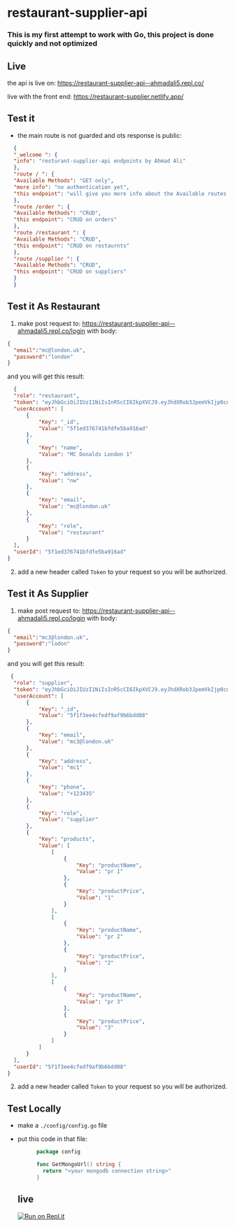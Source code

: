 # restaurant-supplier-api

### This is my first attempt to work with Go, this project is done quickly and not optimized 

## Live

the api is live on: https://restaurant-supplier-api--ahmadali5.repl.co/

live with the front end: https://restaurant-supplier.netlify.app/

## Test it

- the main route is not guarded and ots response is public:

```json
  {
  "_welcome ": {
  "info": "resturant-supplier-api endpoints by Ahmad Ali"
  },
  "route / ": {
  "Available Methods": "GET only",
  "more info": "no authentication yet",
  "this endpoint": "will give you more info about the Available routes by this api"
  },
  "route /order ": {
  "Available Methods": "CRUD",
  "this endpoint": "CRUD on orders"
  },
  "route /restaurant ": {
  "Available Methods": "CRUD",
  "this endpoint": "CRUD on restaurnts"
  },
  "route /supplier ": {
  "Available Methods": "CRUD",
  "this endpoint": "CRUD on suppliers"
  }
  }
```

## Test it As Restaurant

1. make post request to: https://restaurant-supplier-api--ahmadali5.repl.co/login with body:
  ```json
  {
    "email":"mc@london.uk",
    "password":"london"
  }
  ```
  
  and you will get this result:
  
  ```json
    {
    "role": "restaurant",
    "token": "eyJhbGciOiJIUzI1NiIsInR5cCI6IkpXVCJ9.eyJhdXRob3JpemVkIjp0cnVlLCJjbGllbnQiOiJFbGxpb3QgRm9yYmVzIiwiZXhwIjoxNTk3MDE4NzUwfQ.0PPK73nbjSDNwRKc3OJBo_PCPo61ZGgV8CEUpXSEZC0",
    "userAccount": [
        {
            "Key": "_id",
            "Value": "5f1ed376741bfdfe5ba916ad"
        },
        {
            "Key": "name",
            "Value": "MC Donalds London 1"
        },
        {
            "Key": "address",
            "Value": "nw"
        },
        {
            "Key": "email",
            "Value": "mc@london.uk"
        },
        {
            "Key": "role",
            "Value": "restaurant"
        }
    ],
    "userId": "5f1ed376741bfdfe5ba916ad"
}
```

2. add a new header called `Token` to your request so you will be authorized.


## Test it As Supplier

1. make post request to: https://restaurant-supplier-api--ahmadali5.repl.co/login with body:
  ```json
  {
    "email":"mc3@london.uk",
    "password":"lodon"
  }
  ```
  
  and you will get this result:
  
  ```json
   {
    "role": "supplier",
    "token": "eyJhbGciOiJIUzI1NiIsInR5cCI6IkpXVCJ9.eyJhdXRob3JpemVkIjp0cnVlLCJjbGllbnQiOiJFbGxpb3QgRm9yYmVzIiwiZXhwIjoxNTk3MDE4OTM0fQ.Up8sKj6RF5OSjam1KCFWTAiSmp_a0BKKujeiyGeHFCs",
    "userAccount": [
        {
            "Key": "_id",
            "Value": "5f1f3ee4cfedf9af9b6bdd08"
        },
        {
            "Key": "email",
            "Value": "mc3@london.uk"
        },
        {
            "Key": "address",
            "Value": "mc1"
        },
        {
            "Key": "phone",
            "Value": "+123435"
        },
        {
            "Key": "role",
            "Value": "supplier"
        },
        {
            "Key": "products",
            "Value": [
                [
                    {
                        "Key": "productName",
                        "Value": "pr 1"
                    },
                    {
                        "Key": "productPrice",
                        "Value": "1"
                    }
                ],
                [
                    {
                        "Key": "productName",
                        "Value": "pr 2"
                    },
                    {
                        "Key": "productPrice",
                        "Value": "2"
                    }
                ],
                [
                    {
                        "Key": "productName",
                        "Value": "pr 3"
                    },
                    {
                        "Key": "productPrice",
                        "Value": "3"
                    }
                ]
            ]
        }
    ],
    "userId": "5f1f3ee4cfedf9af9b6bdd08"
}
```

2. add a new header called `Token` to your request so you will be authorized.



## Test Locally

- make a `./config/config.go` file
- put this code in that file:

  ```go
        package config

        func GetMongoUrl() string {
          return "<your mongodb connection string>"
        }

  ```

  ## live
  [![Run on Repl.it](https://repl.it/badge/github/ahmad-ali14/restaurant-supplier-api)](https://repl.it/github/ahmad-ali14/restaurant-supplier-api)
